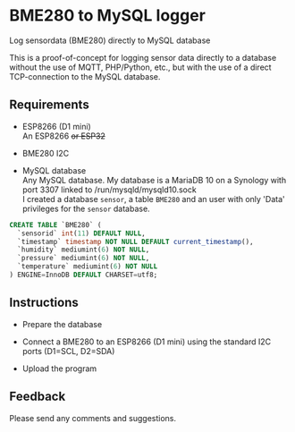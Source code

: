 # BME280 to MySQL logger
Log sensordata (BME280) directly to MySQL database

This is a proof-of-concept for logging sensor data directly to a database without the use of MQTT, PHP/Python, etc., but with the use of a direct TCP-connection to the MySQL database.

## Requirements
* ESP8266 (D1 mini)  
An ESP8266 ~~or ESP32~~

* BME280 I2C  

* MySQL database  
Any MySQL database. My database is a MariaDB 10 on a Synology with port 3307 linked to /run/mysqld/mysqld10.sock  
I created a database `sensor`, a table `BME280` and an user with only 'Data' privileges for the `sensor` database.

```sql
CREATE TABLE `BME280` (
  `sensorid` int(11) DEFAULT NULL,
  `timestamp` timestamp NOT NULL DEFAULT current_timestamp(),
  `humidity` mediumint(6) NOT NULL,
  `pressure` mediumint(6) NOT NULL,
  `temperature` mediumint(6) NOT NULL
) ENGINE=InnoDB DEFAULT CHARSET=utf8;
```

## Instructions

* Prepare the database

* Connect a BME280 to an ESP8266 (D1 mini) using the standard I2C ports (D1=SCL, D2=SDA)

* Upload the program

## Feedback

Please send any comments and suggestions.

